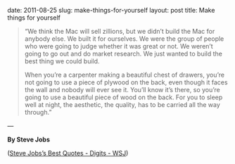 date: 2011-08-25
slug: make-things-for-yourself
layout: post
title: Make things for yourself


<blockquote><p>&#8220;We think the Mac will sell zillions, but we didn’t build the Mac for anybody else. We built it for ourselves. We were the group of people who were going to judge whether it was great or not. We weren’t going to go out and do market research. We just wanted to build the best thing we could build.</p>



<p>When you’re a carpenter making a beautiful chest of drawers, you’re not going to use a piece of plywood on the back, even though it faces the wall and nobody will ever see it. You’ll know it’s there, so you’re going to use a beautiful piece of wood on the back. For you to sleep well at night, the aesthetic, the quality, has to be carried all the way through.&#8221;</p></blockquote>&#8212;<p><strong>By Steve Jobs</strong></p>

<p>(<a href="http://blogs.wsj.com/digits/2011/08/24/steve-jobss-best-quotes/" target="_blank">Steve Jobs’s Best Quotes - Digits - WSJ</a>)</p>

